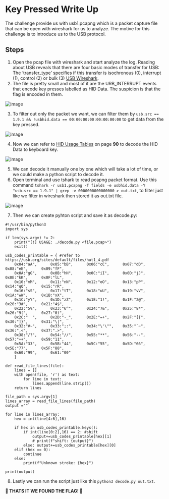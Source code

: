 # Key Pressed Write Up
The challenge provide us with usb1.pcapng which is a packet capture file that can be open with wireshark for us to analyze. The motive for this challenge is to introduce us to the USB protocol.

## Steps
1. Open the pcap file with wireshark and start analyze the log. Reading about USB reveals that there are four basic modes of transfer for USB: The ‘transfer_type’ specifies if this transfer is isochronous (0), interrupt (1), control (2) or bulk (3) [USB Wireshark](https://gitlab.com/wireshark/wireshark/-/wikis/USB).
2. The file is pretty small and most of it are the URB_INTERRUPT events that encode key presses labelled as HID Data. The suspicion is that the flag is encoded in them. 

![image](https://github.com/aminnazri00/AturKreatif-2023/assets/58243519/fa1ee578-640d-467d-8822-bc5e1216269b)


3. To filter out only the packet we want, we can filter them by `usb.src == 1.9.1 && !usbhid.data == 00:00:00:00:00:00:00:00` to get data from the key pressed.

![image](https://github.com/aminnazri00/AturKreatif-2023/assets/58243519/c0335f03-1a8a-4c97-ae26-d5e31ac88fa2)


4. Now we can refer to [HID Usage Tables](https://usb.org/sites/default/files/hut1_4.pdf) on page **90** to decode the HID Data to keyboard key.

![image](https://github.com/aminnazri00/AturKreatif-2023/assets/58243519/357c9b5c-8676-48ba-9849-330bc8f74242)



5. We can decode it manually one by one which will take a lot of time, or we could make a python script to decode it.
6. Open terminal and use tshark to read pcapng packet format. Use this command `tshark -r usb1.pcapng -T fields -e usbhid.data -Y "usb.src == 1.9.1" | grep -v 0000000000000000 > out.txt`, to filter just like we filter in wireshark then stored it as out.txt file.

![image](https://github.com/aminnazri00/AturKreatif-2023/assets/58243519/10672225-99ab-4fb2-b229-f23fce45a73f)


7. Then we can create pyhton script and save it as decode.py:
```
#!/usr/bin/python3
import sys

if len(sys.argv) != 2:
    print("[!] USAGE: ./decode.py <file.pcap>")
    exit()

usb_codes_printable = { #refer to https://usb.org/sites/default/files/hut1_4.pdf
    0x04:"aA",      0x05:"bB",      0x06:"cC",      0x07:"dD",      0x08:"eE",      0x09:"fF",
    0x0A:"gG",      0x0B:"hH",      0x0C:"iI",      0x0D:"jJ",      0x0E:"kK",      0x0F:"lL",
    0x10:"mM",      0x11:"nN",      0x12:"oO",      0x13:"pP",      0x14:"qQ",      0x15:"rR",
    0x16:"sS",      0x17:"tT",      0x18:"uU",      0x19:"vV",      0x1A:"wW",      0x1B:"xX",
    0x1C:"yY",      0x1D:"zZ",      0x1E:"1!",      0x1F:"2@",      0x20:"3#",      0x21:"4$",
    0x22:"5%",      0x23:"6^",      0x24:"7&",      0x25:"8*",      0x26:"9(",      0x27:"0)",
    0x2C:"  ",      0x2D:"-_",      0x2E:"=+",      0x2F:"[{",      0x30:"]}",      0x31:"\|",
    0x32:"#~",      0x33:";:",      0x34:"\'\"",    0x35:"`~",      0x36:",<",      0x37:".>",
    0x38:"/?",      0x54:"//",      0x55:"**",      0x56:"--",      0x57:"++",      0x59:"11",
    0x5A:"33",      0x5B:"44",      0x5C:"55",      0x5D:"66",      0x5E:"77",      0x5F:"88",
    0x60:"99",      0x61:"00"
    }

def read_file_lines(file):
    lines = []
    with open(file, 'r') as text:
        for line in text:
            lines.append(line.strip())
    return lines
    
file_path = sys.argv[1]
lines_array = read_file_lines(file_path)
output =""

for line in lines_array:
    hex = int(line[4:6],16)
    
    if hex in usb_codes_printable.keys():
        if int(line[0:2],16) == 2: #shift
            output+=usb_codes_printable[hex][1]
            # print(f"shift: {output}")
        else: output+=usb_codes_printable[hex][0]
    elif (hex == 0):
        continue
    else:
        print(f"Unknown stroke: {hex}")

print(output)
```
8. Lastly we can run the script just like this `python3 decode.py out.txt`.

**:ghost: THATS IT WE FOUND THE FLAG! :ghost:**

